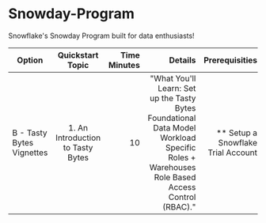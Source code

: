 # Snowday-Program
Snowflake's Snowday Program built for data enthusiasts!

| Option | Quickstart Topic | Time Minutes | Details | Prerequisities | Links to Quickstarts |
|---|:---:|---:|---:|---:|---:|
| B - Tasty Bytes Vignettes |	1. An Introduction to Tasty Bytes |	10 |	"What You'll Learn: Set up the Tasty Bytes Foundational Data Model Workload Specific Roles + Warehouses Role Based Access Control (RBAC)." |	** Setup a Snowflake Trial Account |	#Introduction (https://quickstarts.snowflake.com/guide/tasty_bytes_introduction/index.html?index=..%2F..index#0) |
